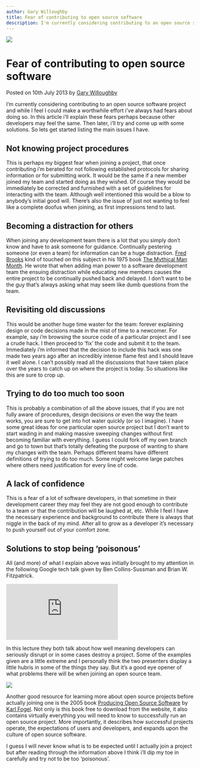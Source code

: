 ```yaml
---
author: Gary Willoughby
title: Fear of contributing to open source software
description: I'm currently considering contributing to an open source software project and while I feel I could make a worthwhile effort i've always had fears about doing so.
---
```


![](/articles/images/fear-of-contributing-to-open-source-software-banner.jpg)

# Fear of contributing to open source software

<time>Posted on 10th July 2013 by [Gary Willoughby](/pages/about.html)</time>

I’m currently considering contributing to an open source software project and while I feel I could make a worthwhile effort i’ve always had fears about doing so. In this article i’ll explain these fears perhaps because other developers may feel the same. Then later, i’ll try and come up with some solutions. So lets get started listing the main issues I have.

## Not knowing project procedures

This is perhaps my biggest fear when joining a project, that once contributing i’m berated for not following established protocols for sharing information or for submitting work. It would be the same if a new member joined my team and started doing as they wished. Of course they would be immediately be corrected and furnished with a set of guidelines for interacting with the team. Although well intentioned this would be a blow to anybody’s initial good will. There’s also the issue of just not wanting to feel like a complete doofus when joining, as first impressions tend to last.

## Becoming a distraction for others

When joining any development team there is a lot that you simply don’t know and have to ask someone for guidance. Continually pestering someone (or even a team) for information can be a huge distraction. [Fred Brooks](https://en.wikipedia.org/wiki/Fred_Brooks) kind of touched on this subject in his 1975 book [The Mythical Man Month](https://en.wikipedia.org/wiki/The_Mythical_Man-Month). He wrote that when adding man power to a software development team the ensuing distraction while educating new members causes the entire project to be continually pushed back and delayed. I don’t want to be the guy that’s always asking what may seem like dumb questions from the team.

## Revisiting old discussions

This would be another huge time waster for the team: forever explaining design or code decisions made in the mist of time to a newcomer. For example, say i’m browsing the source code of a particular project and I see a crude hack. I then proceed to ‘fix’ the code and submit it to the team. Immediately i’m informed that the decision to include this hack was one made two years ago after an incredibly intense flame fest and I should leave it well alone. I can’t possibly read all the discussions that have taken place over the years to catch up on where the project is today. So situations like this are sure to crop up.

## Trying to do too much too soon

This is probably a combination of all the above issues, that if you are not fully aware of procedures, design decisions or even the way the team works, you are sure to get into hot water quickly (or so I imagine). I have some great ideas for one particular open source project but I don’t want to start wading in and making massive sweeping changes without first becoming familiar with everything. I guess I could fork off my own branch and go to town but that’s totally defeating the purpose of wanting to share my changes with the team. Perhaps different teams have different definitions of trying to do too much. Some might welcome large patches where others need justification for every line of code.

## A lack of confidence

This is a fear of a lot of software developers, in that sometime in their development career they may feel they are not good enough to contribute to a team or that the contribution will be laughed at, etc. While I feel I have the necessary experience and background to contribute there is always that niggle in the back of my mind. After all to grow as a developer it’s necessary to push yourself out of your comfort zone.

## Solutions to stop being ‘poisonous’

All (and more) of what I explain above was initially brought to my attention in the following Google tech talk given by Ben Collins-Sussman and Brian W. Fitzpatrick.

<iframe class="youtube" src="https://www.youtube.com/embed/Q52kFL8zVoM?rel=0" frameborder="0" allowfullscreen></iframe>

In this lecture they both talk about how well meaning developers can seriously disrupt or in some cases destroy a project. Some of the examples given are a little extreme and I personally think the two presenters display a little hubris in some of the things they say. But it’s a good eye opener of what problems there will be when joining an open source team.

![](/articles/images/producing-open-source-software-book-cover.jpg)

Another good resource for learning more about open source projects before actually joining one is the 2005 book [Producing Open Source Software](http://producingoss.com/) by [Karl Fogel](http://www.red-bean.com/kfogel/). Not only is this book free to download from the website, it also contains virtually everything you will need to know to successfully run an open source project. More importantly, it describes how successful projects operate, the expectations of users and developers, and expands upon the culture of open source software.

I guess I will never know what is to be expected until I actually join a project but after reading through the information above I think i’ll dip my toe in carefully and try not to be too ‘poisonous’.
